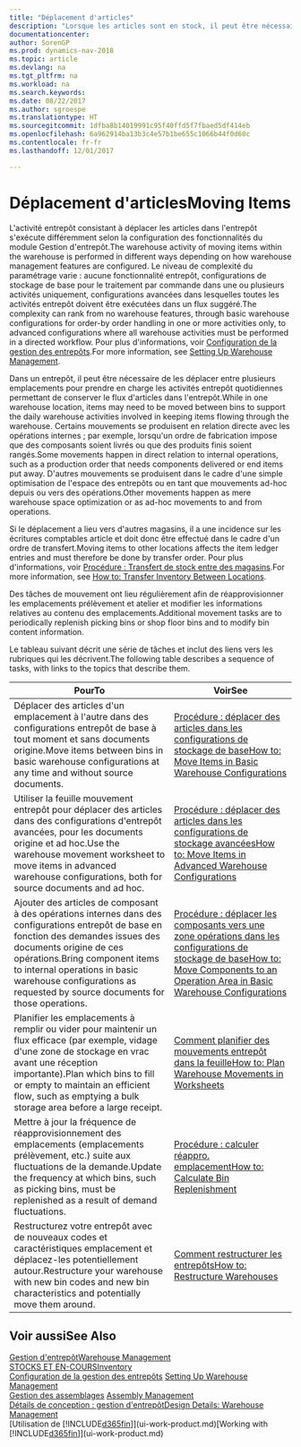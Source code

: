 ```yaml
---
title: "Déplacement d'articles"
description: "Lorsque les articles sont en stock, il peut être nécessaire de les déplacer entre plusieurs emplacements pour prendre en charge les activités entrepôt quotidiennes permettant de conserver le flux d'articles dans l'entrepôt. Certains mouvements se produisent en relation directe avec les opérations internes ; par exemple, lorsqu'un ordre de fabrication impose que des composants soient livrés ou que des produits finis soient rangés. D'autres mouvements se produisent dans le cadre d'une simple optimisation de l'espace des entrepôts ou en tant que mouvements ad-hoc depuis ou vers des opérations."
documentationcenter: 
author: SorenGP
ms.prod: dynamics-nav-2018
ms.topic: article
ms.devlang: na
ms.tgt_pltfrm: na
ms.workload: na
ms.search.keywords: 
ms.date: 08/22/2017
ms.author: sgroespe
ms.translationtype: HT
ms.sourcegitcommit: 1dfba8b14019991c95f40ffd5f7fbaed5df414eb
ms.openlocfilehash: 6a962914ba13b3c4e57b1be655c1066b44f0d60c
ms.contentlocale: fr-fr
ms.lasthandoff: 12/01/2017

---
```

# <a name="moving-items"></a><span data-ttu-id="56421-105">Déplacement d'articles</span><span class="sxs-lookup"><span data-stu-id="56421-105">Moving Items</span></span>
<span data-ttu-id="56421-106">L'activité entrepôt consistant à déplacer les articles dans l'entrepôt s'exécute différemment selon la configuration des fonctionnalités du module Gestion d'entrepôt.</span><span class="sxs-lookup"><span data-stu-id="56421-106">The warehouse activity of moving items within the warehouse is performed in different ways depending on how warehouse management features are configured.</span></span> <span data-ttu-id="56421-107">Le niveau de complexité du paramétrage varie : aucune fonctionnalité entrepôt, configurations de stockage de base pour le traitement par commande dans une ou plusieurs activités uniquement, configurations avancées dans lesquelles toutes les activités entrepôt doivent être exécutées dans un flux suggéré.</span><span class="sxs-lookup"><span data-stu-id="56421-107">The complexity can rank from no warehouse features, through basic warehouse configurations for order-by order handling in one or more activities only, to advanced configurations where all warehouse activities must be performed in a directed workflow.</span></span> <span data-ttu-id="56421-108">Pour plus d'informations, voir [Configuration de la gestion des entrepôts](warehouse-setup-warehouse.md).</span><span class="sxs-lookup"><span data-stu-id="56421-108">For more information, see [Setting Up Warehouse Management](warehouse-setup-warehouse.md).</span></span>

<span data-ttu-id="56421-109">Dans un entrepôt, il peut être nécessaire de les déplacer entre plusieurs emplacements pour prendre en charge les activités entrepôt quotidiennes permettant de conserver le flux d'articles dans l'entrepôt.</span><span class="sxs-lookup"><span data-stu-id="56421-109">While in one warehouse location, items may need to be moved between bins to support the daily warehouse activities involved in keeping items flowing through the warehouse.</span></span> <span data-ttu-id="56421-110">Certains mouvements se produisent en relation directe avec les opérations internes ; par exemple, lorsqu'un ordre de fabrication impose que des composants soient livrés ou que des produits finis soient rangés.</span><span class="sxs-lookup"><span data-stu-id="56421-110">Some movements happen in direct relation to internal operations, such as a production order that needs components delivered or end items put away.</span></span> <span data-ttu-id="56421-111">D'autres mouvements se produisent dans le cadre d'une simple optimisation de l'espace des entrepôts ou en tant que mouvements ad-hoc depuis ou vers des opérations.</span><span class="sxs-lookup"><span data-stu-id="56421-111">Other movements happen as mere warehouse space optimization or as ad-hoc movements to and from operations.</span></span>

<span data-ttu-id="56421-112">Si le déplacement a lieu vers d'autres magasins, il a une incidence sur les écritures comptables article et doit donc être effectué dans le cadre d'un ordre de transfert.</span><span class="sxs-lookup"><span data-stu-id="56421-112">Moving items to other locations affects the item ledger entries and must therefore be done by transfer order.</span></span> <span data-ttu-id="56421-113">Pour plus d'informations, voir [Procédure : Transfert de stock entre des magasins](inventory-how-transfer-between-locations.md).</span><span class="sxs-lookup"><span data-stu-id="56421-113">For more information, see [How to: Transfer Inventory Between Locations](inventory-how-transfer-between-locations.md).</span></span>  

<span data-ttu-id="56421-114">Des tâches de mouvement ont lieu régulièrement afin de réapprovisionner les emplacements prélèvement et atelier et modifier les informations relatives au contenu des emplacements.</span><span class="sxs-lookup"><span data-stu-id="56421-114">Additional movement tasks are to periodically replenish picking bins or shop floor bins and to modify bin content information.</span></span>  

 <span data-ttu-id="56421-115">Le tableau suivant décrit une série de tâches et inclut des liens vers les rubriques qui les décrivent.</span><span class="sxs-lookup"><span data-stu-id="56421-115">The following table describes a sequence of tasks, with links to the topics that describe them.</span></span>   

|<span data-ttu-id="56421-116">**Pour**</span><span class="sxs-lookup"><span data-stu-id="56421-116">**To**</span></span>|<span data-ttu-id="56421-117">**Voir**</span><span class="sxs-lookup"><span data-stu-id="56421-117">**See**</span></span>|  
|------------|-------------|  
|<span data-ttu-id="56421-118">Déplacer des articles d'un emplacement à l'autre dans des configurations entrepôt de base à tout moment et sans documents origine.</span><span class="sxs-lookup"><span data-stu-id="56421-118">Move items between bins in basic warehouse configurations at any time and without source documents.</span></span>|[<span data-ttu-id="56421-119">Procédure : déplacer des articles dans les configurations de stockage de base</span><span class="sxs-lookup"><span data-stu-id="56421-119">How to: Move Items in Basic Warehouse Configurations</span></span>](warehouse-how-to-move-items-ad-hoc-in-basic-warehousing.md)|
|<span data-ttu-id="56421-120">Utiliser la feuille mouvement entrepôt pour déplacer des articles dans des configurations d'entrepôt avancées, pour les documents origine et ad hoc.</span><span class="sxs-lookup"><span data-stu-id="56421-120">Use the warehouse movement worksheet to move items in advanced warehouse configurations, both for source documents and ad hoc.</span></span>|[<span data-ttu-id="56421-121">Procédure : déplacer des articles dans les configurations de stockage avancées</span><span class="sxs-lookup"><span data-stu-id="56421-121">How to: Move Items in Advanced Warehouse Configurations</span></span>](warehouse-how-to-move-items-in-advanced-warehousing.md)|  
|<span data-ttu-id="56421-122">Ajouter des articles de composant à des opérations internes dans des configurations entrepôt de base en fonction des demandes issues des documents origine de ces opérations.</span><span class="sxs-lookup"><span data-stu-id="56421-122">Bring component items to internal operations in basic warehouse configurations as requested by source documents for those operations.</span></span>|[<span data-ttu-id="56421-123">Procédure : déplacer les composants vers une zone opérations dans les configurations de stockage de base</span><span class="sxs-lookup"><span data-stu-id="56421-123">How to: Move Components to an Operation Area in Basic Warehouse Configurations</span></span>](warehouse-how-to-move-components-to-an-operation-area-in-basic-warehousing.md)|
|<span data-ttu-id="56421-124">Planifier les emplacements à remplir ou vider pour maintenir un flux efficace (par exemple, vidage d'une zone de stockage en vrac avant une réception importante).</span><span class="sxs-lookup"><span data-stu-id="56421-124">Plan which bins to fill or empty to maintain an efficient flow, such as emptying a bulk storage area before a large receipt.</span></span>|[<span data-ttu-id="56421-125">Comment planifier des mouvements entrepôt dans la feuille</span><span class="sxs-lookup"><span data-stu-id="56421-125">How to: Plan Warehouse Movements in Worksheets</span></span>](warehouse-how-to-plan-warehouse-movements-in-worksheets.md)|
|<span data-ttu-id="56421-126">Mettre à jour la fréquence de réapprovisionnement des emplacements (emplacements prélèvement, etc.) suite aux fluctuations de la demande.</span><span class="sxs-lookup"><span data-stu-id="56421-126">Update the frequency at which bins, such as picking bins, must be replenished as a result of demand fluctuations.</span></span>|[<span data-ttu-id="56421-127">Procédure : calculer réappro. emplacement</span><span class="sxs-lookup"><span data-stu-id="56421-127">How to: Calculate Bin Replenishment</span></span>](warehouse-how-to-calculate-bin-replenishment.md)|
|<span data-ttu-id="56421-128">Restructurez votre entrepôt avec de nouveaux codes et caractéristiques emplacement et déplacez-les potentiellement autour.</span><span class="sxs-lookup"><span data-stu-id="56421-128">Restructure your warehouse with new bin codes and new bin characteristics and potentially move them around.</span></span>|[<span data-ttu-id="56421-129">Comment restructurer les entrepôts</span><span class="sxs-lookup"><span data-stu-id="56421-129">How to: Restructure Warehouses</span></span>](warehouse-how-to-restructure-warehouses.md)|  

## <a name="see-also"></a><span data-ttu-id="56421-130">Voir aussi</span><span class="sxs-lookup"><span data-stu-id="56421-130">See Also</span></span>  
[<span data-ttu-id="56421-131">Gestion d'entrepôt</span><span class="sxs-lookup"><span data-stu-id="56421-131">Warehouse Management</span></span>](warehouse-manage-warehouse.md)  
[<span data-ttu-id="56421-132">STOCKS ET EN-COURS</span><span class="sxs-lookup"><span data-stu-id="56421-132">Inventory</span></span>](inventory-manage-inventory.md)  
<span data-ttu-id="56421-133">[Configuration de la gestion des entrepôts](warehouse-setup-warehouse.md)   </span><span class="sxs-lookup"><span data-stu-id="56421-133">[Setting Up Warehouse Management](warehouse-setup-warehouse.md)   </span></span>  
<span data-ttu-id="56421-134">[Gestion des assemblages](assembly-assemble-items.md)  </span><span class="sxs-lookup"><span data-stu-id="56421-134">[Assembly Management](assembly-assemble-items.md)  </span></span>  
[<span data-ttu-id="56421-135">Détails de conception : gestion d'entrepôt</span><span class="sxs-lookup"><span data-stu-id="56421-135">Design Details: Warehouse Management</span></span>](design-details-warehouse-management.md)  
<span data-ttu-id="56421-136">[Utilisation de [!INCLUDE[d365fin](includes/d365fin_md.md)]](ui-work-product.md)</span><span class="sxs-lookup"><span data-stu-id="56421-136">[Working with [!INCLUDE[d365fin](includes/d365fin_md.md)]](ui-work-product.md)</span></span>

